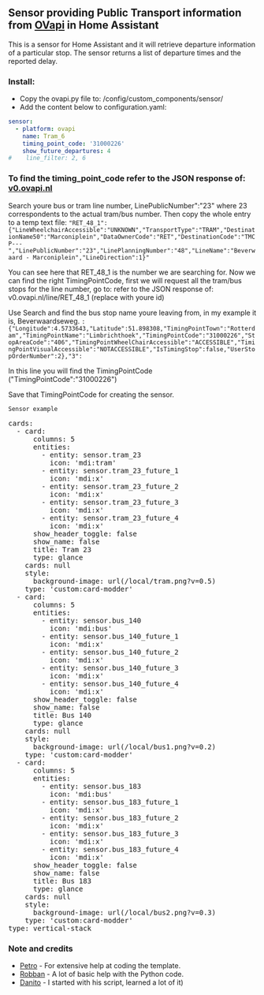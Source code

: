 ## Sensor providing Public Transport information from [OVapi](http://www.ovapi.nl) in Home Assistant

This is a sensor for Home Assistant and it will retrieve departure information of a particular stop. The sensor returns a list of departure times and the reported delay.

### Install:
- Copy the ovapi.py file to: /config/custom_components/sensor/
- Add the content below to configuration.yaml:

```yaml
sensor:
  - platform: ovapi
    name: Tram_6
    timing_point_code: '31000226'
    show_future_departures: 4
#    line_filter: 2, 6
```

### To find the timing_point_code refer to the JSON response of: [v0.ovapi.nl](http://v0.ovapi.nl/stopareacode)
Search youre bus or tram line number, LinePublicNumber":"23" where 23 correspondents to the actual tram/bus number.
Then copy the whole entry to a temp text file:
```"RET_48_1":{"LineWheelchairAccessible":"UNKNOWN","TransportType":"TRAM","DestinationName50":"Marconiplein","DataOwnerCode":"RET","DestinationCode":"TMCP---","LinePublicNumber":"23","LinePlanningNumber":"48","LineName":"Beverwaard - Marconiplein","LineDirection":1}"```

You can see here that RET_48_1 is the number we are searching for.
Now we can find the right TimingPointCode, first we will request all the tram/bus stops for the line number, go to: refer to the JSON response of: v0.ovapi.nl/line/RET_48_1 (replace with youre id)

Use Search and find the bus stop name youre leaving from, in my example it is, Beverwaardseweg.
```:{"Longitude":4.5733643,"Latitude":51.898308,"TimingPointTown":"Rotterdam","TimingPointName":"Limbrichthoek","TimingPointCode":"31000226","StopAreaCode":"406","TimingPointWheelChairAccessible":"ACCESSIBLE","TimingPointVisualAccessible":"NOTACCESSIBLE","IsTimingStop":false,"UserStopOrderNumber":2},"3":```

In this line you will find the TimingPointCode ("TimingPointCode":"31000226")

Save that TimingPointCode for creating the sensor.

```Sensor example```
<pre>
cards:
  - card:
      columns: 5
      entities:
        - entity: sensor.tram_23
          icon: 'mdi:tram'
        - entity: sensor.tram_23_future_1
          icon: 'mdi:x'
        - entity: sensor.tram_23_future_2
          icon: 'mdi:x'
        - entity: sensor.tram_23_future_3
          icon: 'mdi:x'
        - entity: sensor.tram_23_future_4
          icon: 'mdi:x'
      show_header_toggle: false
      show_name: false
      title: Tram 23
      type: glance
    cards: null
    style:
      background-image: url(/local/tram.png?v=0.5)
    type: 'custom:card-modder'
  - card:
      columns: 5
      entities:
        - entity: sensor.bus_140
          icon: 'mdi:bus'
        - entity: sensor.bus_140_future_1
          icon: 'mdi:x'
        - entity: sensor.bus_140_future_2
          icon: 'mdi:x'
        - entity: sensor.bus_140_future_3
          icon: 'mdi:x'
        - entity: sensor.bus_140_future_4
          icon: 'mdi:x'
      show_header_toggle: false
      show_name: false
      title: Bus 140
      type: glance
    cards: null
    style:
      background-image: url(/local/bus1.png?v=0.2)
    type: 'custom:card-modder'
  - card:
      columns: 5
      entities:
        - entity: sensor.bus_183
          icon: 'mdi:bus'
        - entity: sensor.bus_183_future_1
          icon: 'mdi:x'
        - entity: sensor.bus_183_future_2
          icon: 'mdi:x'
        - entity: sensor.bus_183_future_3
          icon: 'mdi:x'
        - entity: sensor.bus_183_future_4
          icon: 'mdi:x'
      show_header_toggle: false
      show_name: false
      title: Bus 183
      type: glance
    cards: null
    style:
      background-image: url(/local/bus2.png?v=0.3)
    type: 'custom:card-modder'
type: vertical-stack
</pre>

### Note and credits
- [Petro](https://community.home-assistant.io/u/petro/summary) - For extensive help at coding the template.
- [Robban](https://github.com/Kane610) - A lot of basic help with the Python code.
- [Danito](https://github.com/danito/HA-Config/blob/master/custom_components/sensor/stib.py) - I started with his script, learned a lot of it)

